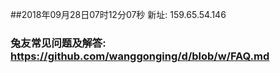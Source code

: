 ##2018年09月28日07时12分07秒 新址: 159.65.54.146
### 兔友常见问题及解答: https://github.com/wanggonging/d/blob/w/FAQ.md
